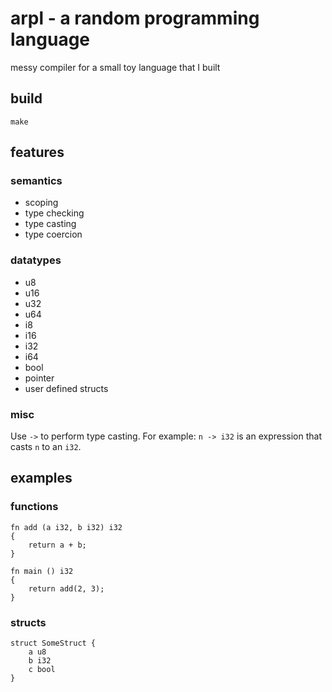 # arpl - a random programming language

messy compiler for a small toy language that I built

## build

```
make
```

## features

### semantics

* scoping
* type checking
* type casting
* type coercion

### datatypes

* u8
* u16
* u32
* u64
* i8
* i16
* i32
* i64
* bool
* pointer
* user defined structs

### misc

Use `->` to perform type casting. For example: `n -> i32` is an expression that casts `n` to an `i32`.

## examples

### functions

```arpl
fn add (a i32, b i32) i32
{
    return a + b;
}

fn main () i32
{
    return add(2, 3);
}
```

### structs

```arpl
struct SomeStruct {
    a u8
    b i32
    c bool
}
```

